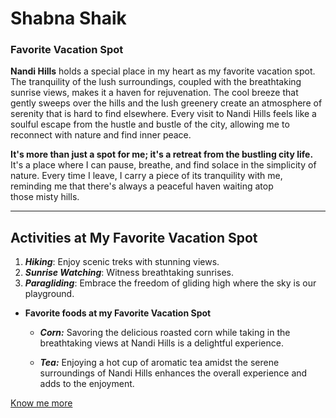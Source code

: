 # Shabna Shaik
### Favorite Vacation Spot

**Nandi Hills** holds a special place in my heart as my favorite vacation spot. The tranquility of the lush surroundings, coupled with the breathtaking sunrise views, makes it a haven for rejuvenation. The cool breeze that gently sweeps over the hills and the lush greenery create an atmosphere of serenity that is hard to find elsewhere. Every visit to Nandi Hills feels like a soulful escape from the hustle and bustle of the city, allowing me to reconnect with nature and find inner peace.

**It's more than just a spot for me; it's a retreat from the bustling city life.** It's a place where I can pause, breathe, and find solace in the simplicity of nature. Every time I leave, I carry a piece of its tranquility with me, reminding me that there's always a peaceful haven waiting atop those misty hills.

------------------------------------------------------------------

## Activities at My Favorite Vacation Spot

1. ***Hiking***: Enjoy scenic treks with stunning views.
2. ***Sunrise Watching***: Witness breathtaking sunrises.
3. ***Paragliding***: Embrace the freedom of gliding high where the sky is our playground.
- **Favorite foods at my Favorite Vacation Spot**
    - ***Corn:*** Savoring the delicious roasted corn while taking in the breathtaking views at Nandi Hills is a delightful experience.

    - ***Tea:*** Enjoying a hot cup of aromatic tea amidst the serene surroundings of Nandi Hills enhances the overall experience and adds to the enjoyment.

[Know me more](MyStats.md)
